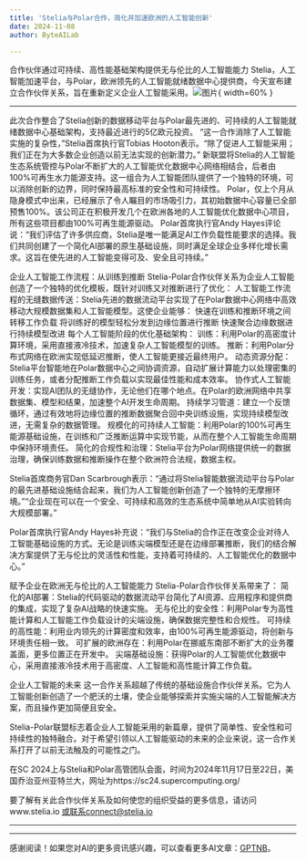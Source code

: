 ```yaml
---
title: 'Stelia与Polar合作，简化并加速欧洲的人工智能创新'
date: 2024-11-08
author: ByteAILab

---
```


合作伙伴通过可持续、高性能基础架构提供无与伦比的人工智能能力
Stelia，人工智能加速平台，与Polar，欧洲领先的人工智能就绪数据中心提供商，今天宣布建立合作伙伴关系，旨在重新定义企业人工智能采用。![图片](https://ai-techpark.com/wp-content/uploads/2024/11/Stelia-and-Po-960x540.jpg){ width=60% }

---
此次合作整合了Stelia创新的数据移动平台与Polar最先进的、可持续的人工智能就绪数据中心基础架构，支持最近进行的5亿欧元投资。
“这一合作消除了人工智能实施的复杂性，”Stelia首席执行官Tobias Hooton表示。“除了促进人工智能采用；我们正在为大多数企业创造以前无法实现的创新潜力。”
新联盟将Stelia的人工智能生态系统管控与Polar不断扩大的人工智能优化数据中心网络相结合，后者由100%可再生水力能源支持。这一组合为人工智能团队提供了一个独特的环境，可以消除创新的边界，同时保持最高标准的安全性和可持续性。
Polar，仅上个月从隐身模式中出来，已经展示了令人瞩目的市场吸引力，其初始数据中心容量已全部预售100%。该公司正在积极开发几个在欧洲各地的人工智能优化数据中心项目，所有这些项目都由100%可再生能源驱动。
Polar首席执行官Andy Hayes评论说：“我们评估了许多供应商，Stelia是唯一能满足AI工作负载性能要求的选择。我们共同创建了一个简化AI部署的原生基础设施，同时满足全球企业多样化增长需求。这旨在使先进的人工智能变得可及、安全且可持续。”

企业人工智能工作流程：从训练到推断
Stelia-Polar合作伙伴关系为企业人工智能创造了一个独特的优化模板，既针对训练又对推断进行了优化：
人工智能工作流程的无缝数据传送：Stelia先进的数据流动平台实现了在Polar数据中心网络中高效移动大规模数据集和人工智能模型。这使企业能够：
快速在训练和推断环境之间转移工作负载
将训练好的模型轻松分发到边缘位置进行推断
快速聚合边缘数据进行持续模型改进
每个人工智能阶段的优化基础架构：
训练：利用Polar的高密度计算环境，采用直接液冷技术，加速复杂人工智能模型的训练。
推断：利用Polar分布式网络在欧洲实现低延迟推断，使人工智能更接近最终用户。
动态资源分配：Stelia平台智能地在Polar数据中心之间协调资源，自动扩展计算能力以处理密集的训练任务，或者分配推断工作负载以实现最佳性能和成本效率。
协作式人工智能开发：实现AI团队的无缝协作，无论他们在哪个地点。在Polar的欧洲网络中共享数据集、模型和结果，加速整个AI开发生命周期。
持续学习管道：建立一个反馈循环，通过有效地将边缘位置的推断数据聚合回中央训练设施，实现持续模型改进，无需复杂的数据管理。
规模化的可持续人工智能：利用Polar的100%可再生能源基础设施，在训练和广泛推断运算中实现节能，从而在整个人工智能生命周期中保持环境责任。
简化的合规性和治理：Stelia平台为Polar网络提供统一的数据治理，确保训练数据和推断操作在整个欧洲符合法规，数据主权。

Stelia首席商务官Dan Scarbrough表示：“通过将Stelia智能数据流动平台与Polar的最先进基础设施结合起来，我们为人工智能创新创造了一个独特的无摩擦环境。”“企业现在可以在一个安全、可持续和高效的生态系统中简单地从AI实验转向大规模部署。”

Polar首席执行官Andy Hayes补充说：“我们与Stelia的合作正在改变企业对待人工智能基础设施的方式。无论是训练尖端模型还是在边缘部署推断，我们的结合解决方案提供了无与伦比的灵活性和性能，支持着可持续的、人工智能优化的数据中心。”

赋予企业在欧洲无与伦比的人工智能能力
Stelia-Polar合作伙伴关系带来了：
简化的AI部署：Stelia的代码驱动的数据流动平台简化了AI资源、应用程序和提供商的集成，实现了复杂AI战略的快速实施。
无与伦比的安全性：利用Polar专为高性能计算和人工智能工作负载设计的尖端设施，确保数据完整性和合规性。
可持续的高性能：利用业内领先的计算密度和效率，由100%可再生能源驱动，将创新与环境责任相一致。
可扩展的欧洲存在：利用Polar在挪威东南部不断扩大的业务覆盖面，更多位置正在开发中。
尖端基础设施：获得Polar的人工智能优化数据中心，采用直接液冷技术用于高密度、人工智能和高性能计算工作负载。

企业人工智能的未来
这一合作关系超越了传统的基础设施合作伙伴关系。它为人工智能创新创造了一个肥沃的土壤，使企业能够探索并实施尖端的人工智能解决方案，而且操作更加简便且安全。

Stelia-Polar联盟标志着企业人工智能采用的新篇章，提供了简单性、安全性和可持续性的独特融合。对于希望引领以人工智能驱动的未来的企业来说，这一合作关系打开了以前无法触及的可能性之门。

在SC 2024上与Stelia和Polar高管团队会面，时间为2024年11月17日至22日，美国乔治亚州亚特兰大，网址为https://sc24.supercomputing.org/

要了解有关此合作伙伴关系及如何使您的组织受益的更多信息，请访问www.stelia.io 或联系connect@stelia.io


---
---
感谢阅读！如果您对AI的更多资讯感兴趣，可以查看更多AI文章：[GPTNB](https://gptnb.com)。